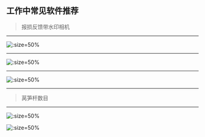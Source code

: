 
## 工作中常见软件推荐

> 报损反馈带水印相机

---------

![](https://gitcode.net/GaloisField/WORKFLOWS4COMPANY/-/raw/master/resources/pic/common/软件反馈今日相机.jpeg  ':size=50%')

------

![](https://gitcode.net/GaloisField/WORKFLOWS4COMPANY/-/raw/master/resources/pic/common/软件反馈马克相机.jpeg ':size=50%')

-------

![](https://gitcode.net/GaloisField/WORKFLOWS4COMPANY/-/raw/master/resources/pic/common/软件反馈水印时间打卡拍照.jpeg ':size=50%')

------------

> 莴笋杆数目

------------

![](https://gitcode.net/GaloisField/WORKFLOWS4COMPANY/-/raw/master/resources/pic/common/软件计数.jpeg ':size=50%')

![](https://gitcode.net/GaloisField/WORKFLOWS4COMPANY/-/raw/master/resources/pic/common/软件计数莴笋杆.jpeg ':size=50%')
